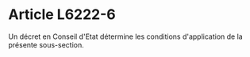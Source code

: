 # Article L6222-6

Un décret en Conseil d'Etat détermine les conditions d'application de la présente sous-section.